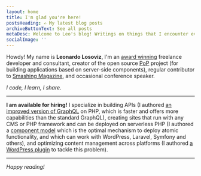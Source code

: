 ```yaml
---
layout: home
title: I'm glad you're here!
postsHeading: ✍️ My latest blog posts
archiveButtonText: See all posts
metaDesc: Welcome to Leo's blog! Writings on things that I encounter every day, from attending events, working on random projects, reading books, or anything noteworthy
socialImage: ''
---
```

Howdy! My name is **Leonardo Losoviz**, I'm an [award winning](https://www.smashingmagazine.com/2018/01/performance-challenge-winners-results/) freelance developer and consultant, creator of the open source [PoP](https://github.com/leoloso/PoP) project (for building applications based on server-side components), regular contributor to [Smashing Magazine](https://www.smashingmagazine.com/author/leonardolosoviz/), and occasional conference speaker. 

_I code, I learn, I share._

---

**I am available for hiring!** I specialize in building APIs (I authored [an improved version of GraphQL](https://github.com/getpop/api-graphql) on PHP, which is faster and offers more capabilities than the standard GraphQL), creating sites that run with any CMS or PHP framework and can be deployed on serverless PHP (I authored a [component model](https://github.com/getpop/component-model) which is the optimal mechanism to deploy atomic functionality, and which can work with WordPress, Laravel, Symfony and others), and optimizing content management across platforms (I authored [a WordPress plugin](https://wordpress.org/plugins/block-metadata/) to tackle this problem).

<!-- ---

To contact me: [email](mailto:leo@getpop.org) or [tweet](https://twitter.com/losoviz). ☀️ I'm based in sunny Kuala Lumpur, Malaysia. 
-->

---

_Happy reading!_
